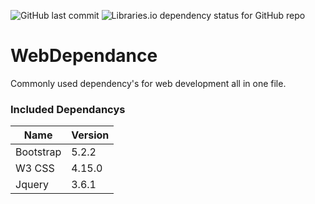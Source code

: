 ![GitHub last commit](https://img.shields.io/github/last-commit/KoolKreator/WebDependance?style=for-the-badge)  ![Libraries.io dependency status for GitHub repo](https://img.shields.io/librariesio/github/KoolKreator/WebDependance?style=for-the-badge)

# WebDependance
Commonly used dependency's for web development all in one file.

### Included Dependancys
| Name | Version |
| ----------- | ----------- |
| Bootstrap | 5.2.2 |
| W3 CSS | 4.15.0 |
| Jquery | 3.6.1 |
